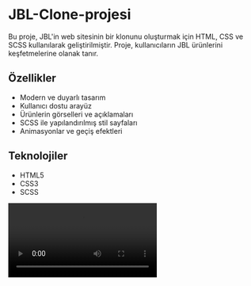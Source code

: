 # JBL-Clone-projesi


Bu proje, JBL'in web sitesinin bir klonunu oluşturmak için HTML, CSS ve SCSS kullanılarak geliştirilmiştir. Proje, kullanıcıların JBL ürünlerini keşfetmelerine olanak tanır.

## Özellikler

- Modern ve duyarlı tasarım
- Kullanıcı dostu arayüz
- Ürünlerin görselleri ve açıklamaları
- SCSS ile yapılandırılmış stil sayfaları
- Animasyonlar ve geçiş efektleri

## Teknolojiler

- HTML5
- CSS3
- SCSS

![](./images/screen.gif.mp4)
